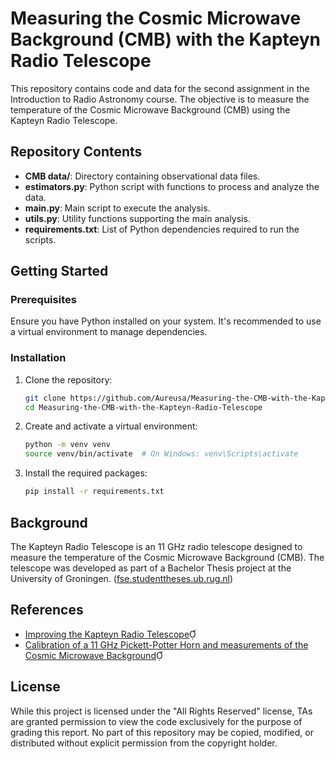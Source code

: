 
# Measuring the Cosmic Microwave Background (CMB) with the Kapteyn Radio Telescope

This repository contains code and data for the second assignment in the Introduction to Radio Astronomy course. The objective is to measure the temperature of the Cosmic Microwave Background (CMB) using the Kapteyn Radio Telescope.

## Repository Contents

- **CMB data/**: Directory containing observational data files.
- **estimators.py**: Python script with functions to process and analyze the data.
- **main.py**: Main script to execute the analysis.
- **utils.py**: Utility functions supporting the main analysis.
- **requirements.txt**: List of Python dependencies required to run the scripts.

## Getting Started

### Prerequisites

Ensure you have Python installed on your system. It's recommended to use a virtual environment to manage dependencies.

### Installation

1. Clone the repository:

   ```bash
   git clone https://github.com/Aureusa/Measuring-the-CMB-with-the-Kapteyn-Radio-Telescope.git
   cd Measuring-the-CMB-with-the-Kapteyn-Radio-Telescope
   ```

2. Create and activate a virtual environment:

   ```bash
   python -m venv venv
   source venv/bin/activate  # On Windows: venv\Scripts\activate
   ```

3. Install the required packages:

   ```bash
   pip install -r requirements.txt
   ```

## Background

The Kapteyn Radio Telescope is an 11 GHz radio telescope designed to measure the temperature of the Cosmic Microwave Background (CMB). The telescope was developed as part of a Bachelor Thesis project at the University of Groningen. ([fse.studenttheses.ub.rug.nl](https://fse.studenttheses.ub.rug.nl/15468/1/JobFormsmaThesisFinal.pdf?utm_source=chatgpt.com))

## References

- [Improving the Kapteyn Radio Telescope](https://fse.studenttheses.ub.rug.nl/15468/1/JobFormsmaThesisFinal.pdf)
- [Calibration of a 11 GHz Pickett-Potter Horn and measurements of the Cosmic Microwave Background](https://home.strw.leidenuniv.nl/~wmulder/)

## License

While this project is licensed under the "All Rights Reserved" license, TAs are granted permission to view the code exclusively for the purpose of grading this report. No part of this repository may be copied, modified, or distributed without explicit permission from the copyright holder.

